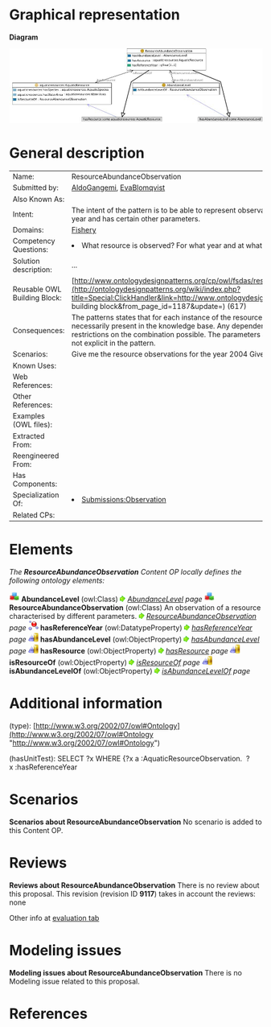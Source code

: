 #  Graphical representation


__Diagram__




[![Image:Resourceabundanceobservation.jpg](./Resourceabundanceobservation.jpg)](../Image/Resourceabundanceobservation.jpg.md "Image:Resourceabundanceobservation.jpg")




#  General description




|  |  |
| --- | --- |
|  Name: |  ResourceAbundanceObservation |
|  Submitted by: | [AldoGangemi](../User/AldoGangemi.md "User:AldoGangemi"), [EvaBlomqvist](../User/EvaBlomqvist.md "User:EvaBlomqvist") |
|  Also Known As: |  |
|  Intent: |  The intent of the pattern is to be able to represent observations of aquatic resources, where the observations have been made a certain year and has certain other parameters. |
|  Domains: | [Fishery](../Community/Fishery.md "Community:Fishery") |
|  Competency Questions: | <li> What resource is observed? For what year and at what abundance level?</li> |
|  Solution description: |  ... |
|  Reusable OWL Building Block: | [http://www.ontologydesignpatterns.org/cp/owl/fsdas/resourceabundanceobservation.owl](http://ontologydesignpatterns.org/wiki/index.php?title=Special:ClickHandler&link=http://www.ontologydesignpatterns.org/cp/owl/fsdas/resourceabundanceobservation.owl&message=OWL building block&from_page_id=1187&update=) (617) |
|  Consequences: |  The patterns states that for each instance of the resource observation all parameters exist, this does not however mean that they are necessarily present in the knowledge base. Any dependencies between parameters have not been taken intor account, there are no formal restrictions on the combination possible. The parameters are intended to have a fixed set of values (to be defined as nominals) but this is not explicit in the pattern. |
|  Scenarios: |  Give me the resource observations for the year 2004 Give me the resource observations where the abundance level is 'Low abundance' |
|  Known Uses: |  |
|  Web References: |  |
|  Other References: |  |
|  Examples (OWL files): |  |
|  Extracted From: |  |
|  Reengineered From: |  |
|  Has Components: |  |
|  Specialization Of: | <li><a href="./ResourceAbundanceObservation.md" title="Submissions:Observation">Submissions:Observation</a></li> |
|  Related CPs: |  |


  




#  Elements


_The __ResourceAbundanceObservation__ Content OP locally defines the following ontology elements:_



[![Class](./20px-Class.gif)](../Image/Class.gif.md "Class") __AbundanceLevel__ (owl:Class) 
 [![](./11px-ArrowRight.gif)](../Image/ArrowRight.gif.md "ArrowRight.gif") _[AbundanceLevel](./AquaticResourceObservation/AbundanceLevel.md "Submissions:ResourceAbundanceObservation/AbundanceLevel") page_
[![Class](./20px-Class.gif)](../Image/Class.gif.md "Class") __ResourceAbundanceObservation__ (owl:Class) An observation of a resource characterised by different parameters. 
 [![](./11px-ArrowRight.gif)](../Image/ArrowRight.gif.md "ArrowRight.gif") _[ResourceAbundanceObservation](./ResourceAbundanceObservation.md "Submissions:ResourceAbundanceObservation/ResourceAbundanceObservation") page_
[![DatatypeProperty](./20px-DatatypeProperty.gif)](../Image/DatatypeProperty.gif.md "DatatypeProperty") __hasReferenceYear__ (owl:DatatypeProperty) 
 [![](./11px-ArrowRight.gif)](../Image/ArrowRight.gif.md "ArrowRight.gif") _[hasReferenceYear](./AquaticResourceObservation/hasReferenceYear.md "Submissions:ResourceAbundanceObservation/hasReferenceYear") page_
[![ObjectProperty](./20px-ObjectProperty.gif)](../Image/ObjectProperty.gif.md "ObjectProperty") __hasAbundanceLevel__ (owl:ObjectProperty) 
 [![](./11px-ArrowRight.gif)](../Image/ArrowRight.gif.md "ArrowRight.gif") _[hasAbundanceLevel](./AquaticResourceObservation/hasAbundanceLevel.md "Submissions:ResourceAbundanceObservation/hasAbundanceLevel") page_
[![ObjectProperty](./20px-ObjectProperty.gif)](../Image/ObjectProperty.gif.md "ObjectProperty") __hasResource__ (owl:ObjectProperty) 
 [![](./11px-ArrowRight.gif)](../Image/ArrowRight.gif.md "ArrowRight.gif") _[hasResource](./AquaticResourceObservation/hasResource.md "Submissions:ResourceAbundanceObservation/hasResource") page_
[![ObjectProperty](./20px-ObjectProperty.gif)](../Image/ObjectProperty.gif.md "ObjectProperty") __isResourceOf__ (owl:ObjectProperty) 
 [![](./11px-ArrowRight.gif)](../Image/ArrowRight.gif.md "ArrowRight.gif") _[isResourceOf](./AquaticResourceObservation/isResourceOf.md "Submissions:ResourceAbundanceObservation/isResourceOf") page_
[![ObjectProperty](./20px-ObjectProperty.gif)](../Image/ObjectProperty.gif.md "ObjectProperty") __isAbundanceLevelOf__ (owl:ObjectProperty) 
 [![](./11px-ArrowRight.gif)](../Image/ArrowRight.gif.md "ArrowRight.gif") _[isAbundanceLevelOf](./AquaticResourceObservation/isAbundanceLevelOf.md "Submissions:ResourceAbundanceObservation/isAbundanceLevelOf") page_
#  Additional information


(type): [http://www.w3.org/2002/07/owl#Ontology](http://www.w3.org/2002/07/owl#Ontology "http://www.w3.org/2002/07/owl#Ontology")


(hasUnitTest): SELECT ?x WHERE {?x a :AquaticResourceObservation.  ?x :hasReferenceYear



#  Scenarios



__Scenarios about ResourceAbundanceObservation__
No scenario is added to this Content OP.




#  Reviews



__Reviews about ResourceAbundanceObservation__
There is no review about this proposal.
This revision (revision ID __9117__) takes in account the reviews: none


Other info at [evaluation tab](http://ontologydesignpatterns.org/wiki/index.php?title=Submissions:ResourceAbundanceObservation&action=evaluation "http://ontologydesignpatterns.org/wiki/index.php?title=Submissions:ResourceAbundanceObservation&action=evaluation")




  




#  Modeling issues



__Modeling issues about ResourceAbundanceObservation__
There is no Modeling issue related to this proposal.




  




#  References